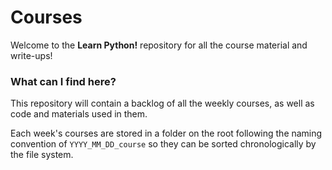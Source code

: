 # Courses

Welcome to the **Learn Python!** repository for all the course material and write-ups!

### What can I find here?

This repository will contain a backlog of all the weekly courses, as well as code and materials used in them.

Each week's courses are stored in a folder on the root following the naming convention of `YYYY_MM_DD_course` so they can be sorted chronologically by the file system.
